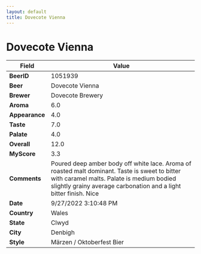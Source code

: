 ```yaml
---
layout: default
title: Dovecote Vienna
---
```


# Dovecote Vienna

| Field         | Value     |
|---------------|-----------|
| **BeerID** | 1051939 |
| **Beer** | Dovecote Vienna |
| **Brewer** | Dovecote Brewery |
| **Aroma** | 6.0 |
| **Appearance** | 4.0 |
| **Taste** | 7.0 |
| **Palate** | 4.0 |
| **Overall** | 12.0 |
| **MyScore** | 3.3 |
| **Comments** | Poured deep amber body off white lace. Aroma of roasted malt dominant. Taste is sweet to bitter with caramel malts. Palate is medium bodied slightly grainy average carbonation and a light bitter finish. Nice |
| **Date** | 9/27/2022 3:10:48 PM |
| **Country** | Wales |
| **State** | Clwyd |
| **City** | Denbigh |
| **Style** | Märzen / Oktoberfest Bier |

